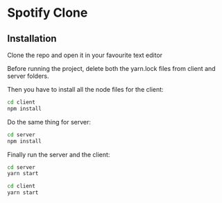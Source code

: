 # Spotify Clone

## Installation
Clone the repo and open it in your favourite text editor

Before running the project, delete both the yarn.lock files from client and server folders.

Then you have to install all the node files for the client:
```bash
cd client
npm install
```
Do the same thing for server:
```bash
cd server
npm install
```

Finally run the server and the client:
```bash
cd server
yarn start
```

```bash
cd client
yarn start
```
